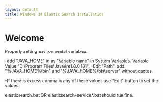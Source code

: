 ```yaml
---
layout: default
title: Windows 10 Elastic Search Installation
---
```

# Welcome

Properly setting environmental variables.

-add "JAVA_HOME" in as "Variable name" in System Variables. Variable Value "C:\Program Files\Java\jre1.8.0_181". -Edit "Path", add "%JAVA_HOME%\bin" and "%JAVA_HOME%\bin\server" without quotes. 


-If there is excess comma in any of these values use "Edit" button to set the values.

elasticsearch.bat OR elasticsearch-service*.bat should run fine.
